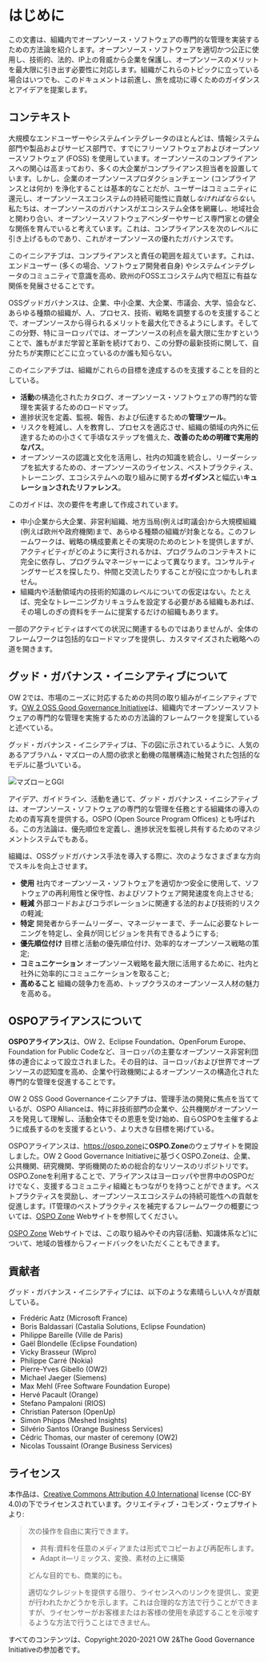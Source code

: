 # はじめに

この文書は、組織内でオープンソース・ソフトウェアの専門的な管理を実装するための方法論を紹介します。オープンソース・ソフトウェアを適切かつ公正に使用し、技術的、法的、IP上の脅威から企業を保護し、オープンソースのメリットを最大限に引き出す必要性に対応します。組織がこれらのトピックに立っている場合はいつでも、このドキュメントは前進し、旅を成功に導くためのガイダンスとアイデアを提案します。

## コンテキスト

大規模なエンドユーザーやシステムインテグレータのほとんどは、情報システム部門や製品およびサービス部門で、すでにフリーソフトウェアおよびオープンソースソフトウェア (FOSS) を使用しています。オープンソースのコンプライアンスへの関心は高まっており、多くの大企業がコンプライアンス担当者を設置しています。しかし、企業のオープンソースプロダクションチェーン (コンプライアンスとは何か) を浄化することは基本的なことだが、ユーザーはコミュニティに還元し、オープンソースエコシステムの持続可能性に貢献し*なければならない*。私たちは、オープンソースのガバナンスがエコシステム全体を網羅し、地域社会と関わり合い、オープンソースソフトウェアベンダーやサービス専門家との健全な関係を育んでいると考えています。これは、コンプライアンスを次のレベルに引き上げるものであり、これがオープンソースの優れたガバナンスです。

このイニシアチブは、コンプライアンスと責任の範囲を超えています。これは、エンドユーザー (多くの場合、ソフトウェア開発者自身) やシステムインテグレータのコミュニティで意識を高め、欧州のFOSSエコシステム内で相互に有益な関係を発展させることです。

OSSグッドガバナンスは、企業、中小企業、大企業、市議会、大学、協会など、あらゆる種類の組織が、人、プロセス、技術、戦略を調整するのを支援することで、オープンソースから得られるメリットを最大化できるようにします。そしてこの分野、特にヨーロッパでは、オープンソースの利点を最大限に生かすということで、誰もがまだ学習と革新を続けており、この分野の最新技術に関して、自分たちが実際にどこに立っているのか誰も知らない。

このイニシアチブは、組織がこれらの目標を達成するのを支援することを目的としている。
* **活動**の構造化されたカタログ、オープンソース・ソフトウェアの専門的な管理を実装するためのロードマップ。
* 進捗状況を定義、監視、報告、および伝達するための**管理ツール**。
* リスクを軽減し、人を教育し、プロセスを適応させ、組織の領域の内外に伝達するための小さくて手頃なステップを備えた、**改善のための明確で実用的なパス**。
* オープンソースの認識と文化を活用し、社内の知識を統合し、リーダーシップを拡大するための、オープンソースのライセンス、ベストプラクティス、トレーニング、エコシステムへの取り組みに関する**ガイダンス**と幅広い**キュレーションされたリファレンス**。

このガイドは、次の要件を考慮して作成されています。
* 中小企業から大企業、非営利組織、地方当局(例えば町議会)から大規模組織(例えば欧州や政府機関)まで、あらゆる種類の組織が対象となる。このフレームワークは、戦略の構成要素とその実現のためのヒントを提供しますが、アクティビティがどのように実行されるかは、プログラムのコンテキストに完全に依存し、プログラムマネージャーによって異なります。コンサルティングサービスを探したり、仲間と交流したりすることが役に立つかもしれません。
* 組織内や活動領域内の技術的知識のレベルについての仮定はない。たとえば、完全なトレーニングカリキュラムを設定する必要がある組織もあれば、その場しのぎの資料をチームに提案するだけの組織もあります。

一部のアクティビティはすべての状況に関連するものではありませんが、全体のフレームワークは包括的なロードマップを提供し、カスタマイズされた戦略への道を開きます。


## グッド・ガバナンス・イニシアティブについて

OW 2では、市場のニーズに対応するための共同の取り組みがイニシアティブです。[OW 2 OSS Good Governance Initiative](https://www.ow2.org/view/OSS_Governance)は、組織内でオープンソースソフトウェアの専門的な管理を実施するための方法論的フレームワークを提案していると述べている。

グッド・ガバナンス・イニシアティブは、下の図に示されているように、人気のあるアブラハム・マズローの人間の欲求と動機の階層構造に触発された包括的なモデルに基づいている。

![マズローとGGI](resources/images/ggi_maslow.png)

アイデア、ガイドライン、活動を通じて、グッド・ガバナンス・イニシアティブは、オープンソース・ソフトウェアの専門的な管理を任務とする組織体の導入のための青写真を提供する。OSPO (Open Source Program Offices) とも呼ばれる。この方法論は、優先順位を定義し、進捗状況を監視し共有するためのマネジメントシステムでもある。

組織は、OSSグッドガバナンス手法を導入する際に、次のようなさまざまな方向でスキルを向上させます。

* **使用** 社内でオープンソース・ソフトウェアを適切かつ安全に使用して、ソフトウェアの再利用性と保守性、およびソフトウェア開発速度を向上させる;
* **軽減** 外部コードおよびコラボレーションに関連する法的および技術的リスクの軽減;
* **特定** 開発者からチームリーダー、マネージャーまで、チームに必要なトレーニングを特定し、全員が同じビジョンを共有できるようにする;
* **優先順位付け** 目標と活動の優先順位付け、効率的なオープンソース戦略の策定;
* **コミュニケーション** オープンソース戦略を最大限に活用するために、社内と社外に効率的にコミュニケーションを取ること;
* **高めること** 組織の競争力を高め、トップクラスのオープンソース人材の魅力を高める。

## OSPOアライアンスについて

**OSPOアライアンス**は、OW 2、Eclipse Foundation、OpenForum Europe、Foundation for Public Codeなど、ヨーロッパの主要なオープンソース非営利団体の連合によって設立されました。その目的は、ヨーロッパおよび世界でオープンソースの認知度を高め、企業や行政機関によるオープンソースの構造化された専門的な管理を促進することです。

OW 2 OSS Good Governanceイニシアチブは、管理手法の開発に焦点を当てているが、OSPO Allianceは、特に非技術部門の企業や、公共機関がオープンソースを発見して理解し、活動全体でその恩恵を受け始め、自らOSPOを主催するように成長するのを支援するという、より大きな目標を掲げている。

OSPOアライアンスは、<https://ospo.zone>に**OSPO.Zone**のウェブサイトを開設しました。OW 2 Good Governance Initiativeに基づくOSPO.Zoneは、企業、公共機関、研究機関、学術機関のための総合的なリソースのリポジトリです。OSPO.Zoneを利用することで、アライアンスはヨーロッパや世界中のOSPOだけでなく、支援するコミュニティ組織ともつながりを持つことができます。ベストプラクティスを奨励し、オープンソースエコシステムの持続可能性への貢献を促進します。IT管理のベストプラクティスを補完するフレームワークの概要については、[OSPO Zone](https://ospo.zone) Webサイトを参照してください。

[OSPO Zone](https://ospo.zone) Webサイトでは、この取り組みやその内容(活動、知識体系など)について、地域の皆様からフィードバックをいただくこともできます。

## 貢献者

グッド・ガバナンス・イニシアティブには、以下のような素晴らしい人々が貢献している。

* Frédéric Aatz (Microsoft France)
* Boris Baldassari (Castalia Solutions, Eclipse Foundation)
* Philippe Bareille (Ville de Paris)
* Gaël Blondelle (Eclipse Foundation)
* Vicky Brasseur (Wipro)
* Philippe Carré (Nokia)
* Pierre-Yves Gibello (OW2)
* Michael Jaeger (Siemens)
* Max Mehl (Free Software Foundation Europe)
* Hervé Pacault (Orange)
* Stefano Pampaloni (RIOS)
* Christian Paterson (OpenUp)
* Simon Phipps (Meshed Insights)
* Silvério Santos (Orange Business Services)
* Cédric Thomas, our master of ceremony (OW2)
* Nicolas Toussaint (Orange Business Services)

## ライセンス

本作品は、[Creative Commons Attribution 4.0 International](https://creativecommons.org/licenses/by/4.0/) license (CC-BY 4.0)の下でライセンスされています。クリエイティブ・コモンズ・ウェブサイトより:

> 次の操作を自由に実行できます。
> * 共有:資料を任意のメディアまたは形式でコピーおよび再配布します。
> * Adapt it—リミックス、変換、素材の上に構築
>
> どんな目的でも、商業的にも。
>
> 適切なクレジットを提供する限り、ライセンスへのリンクを提供し、変更が行われたかどうかを示します。これは合理的な方法で行うことができますが、ライセンサーがお客様またはお客様の使用を承認することを示唆するような方法で行うことはできません。

すべてのコンテンツは、Copyright:2020-2021 OW 2&The Good Governance Initiativeの参加者です。

